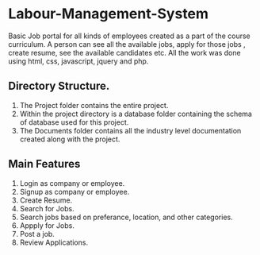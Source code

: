 # Labour-Management-System

Basic Job portal for all kinds of employees created as a part of the course curriculum. A person can see all the available jobs, apply for those jobs , create resume, see the available candidates etc.
All the work was done using html, css, javascript, jquery and php.

## Directory Structure.

  1. The Project folder contains the entire project.
  2. Within the project directory is a database folder containing the schema of database used for this project.
  3. The Documents folder contains all the industry level documentation created along with the project.
  
## Main Features

  1. Login as company or employee.
  2. Signup as company or employee.
  3. Create Resume.
  4. Search for Jobs.
  5. Search jobs based on preferance, location, and other categories.
  6. Appply for Jobs.
  7. Post a job.
  8. Review Applications.
